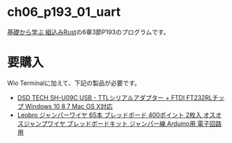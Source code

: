 # ch06_p193_01_uart
[基礎から学ぶ 組込みRust](https://www.c-r.com/book/detail/1403)の6章3節P193のプログラムです。

# 要購入
Wio Terminalに加えて、下記の製品が必要です。
* [DSD TECH SH-U09C USB - TTLシリアルアダプター + FTDI FT232RLチップ Windows 10 8 7 Mac OS X対応](https://www.amazon.co.jp/gp/product/B07BBPX8B8/ref=ppx_yo_dt_b_asin_title_o01_s00?ie=UTF8&psc=1)
* [Leobro ジャンパーワイヤ 65本 ブレッドボード 400ポイント 2枚入 オスオスジャンプワイヤ ブレッドボードキット ジャンパー線 Arduino用 電子回路用](https://www.amazon.co.jp/gp/product/B08B63VNCH/ref=ppx_yo_dt_b_asin_title_o00_s00?ie=UTF8&psc=1)
